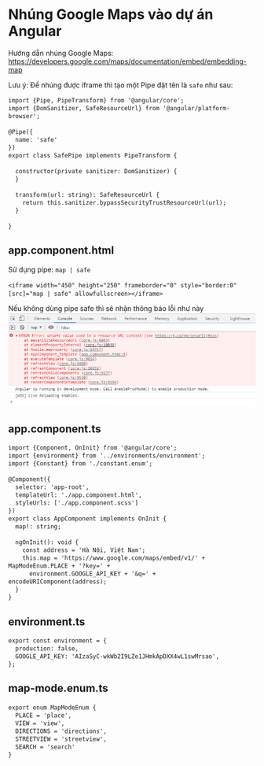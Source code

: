 # Nhúng Google Maps vào dự án Angular

Hướng dẫn nhúng Google Maps: https://developers.google.com/maps/documentation/embed/embedding-map

Lưu ý: Để nhúng được iframe thì tạo một Pipe đặt tên là `safe` như sau:

```
import {Pipe, PipeTransform} from '@angular/core';
import {DomSanitizer, SafeResourceUrl} from '@angular/platform-browser';

@Pipe({
  name: 'safe'
})
export class SafePipe implements PipeTransform {

  constructor(private sanitizer: DomSanitizer) {
  }

  transform(url: string): SafeResourceUrl {
    return this.sanitizer.bypassSecurityTrustResourceUrl(url);
  }

}
```

## app.component.html

Sử dụng pipe: `map | safe`

`<iframe width="450" height="250" frameborder="0" style="border:0" [src]="map | safe" allowfullscreen></iframe>`

Nếu không dùng pipe safe thì sẽ nhận thông báo lỗi như này![](https://raw.githubusercontent.com/anhnbt-it/angular-embedding-map/main/src/assets/unsafe.jpg)

## app.component.ts

```
import {Component, OnInit} from '@angular/core';
import {environment} from '../environments/environment';
import {Constant} from './constant.enum';

@Component({
  selector: 'app-root',
  templateUrl: './app.component.html',
  styleUrls: ['./app.component.scss']
})
export class AppComponent implements OnInit {
  map!: string;

  ngOnInit(): void {
    const address = 'Hà Nội, Việt Nam';
    this.map = 'https://www.google.com/maps/embed/v1/' + MapModeEnum.PLACE + '?key=' +
      environment.GOOGLE_API_KEY + '&q=' + encodeURIComponent(address);
  }
}
```

## environment.ts

```
export const environment = {
  production: false,
  GOOGLE_API_KEY: 'AIzaSyC-wkWb2I9LZe1JHmkApDXX4wL1swMrsao',
};
```

## map-mode.enum.ts

```
export enum MapModeEnum {
  PLACE = 'place',
  VIEW = 'view',
  DIRECTIONS = 'directions',
  STREETVIEW = 'streetview',
  SEARCH = 'search'
}
```
